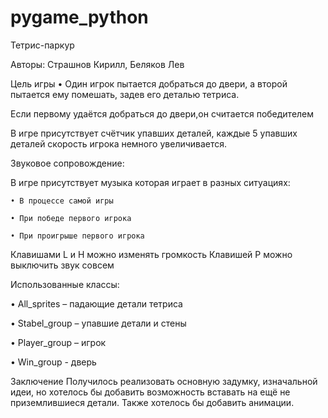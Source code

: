 # pygame_python
Тетрис-паркур

Авторы: Страшнов Кирилл, Беляков Лев

Цель игры
  • Один игрок пытается добраться до двери, а второй пытается ему помешать, задев его деталью тетриса.


Если первому удаётся добраться до двери,он считается победителем


В игре присутствует счётчик упавших деталей, каждые 5 упавших деталей скорость игрока немного увеличивается.

Звуковое сопровождение:
  
  В игре присутствует музыка которая играет в разных ситуациях:
    
    • В процессе самой игры
    
    • При победе первого игрока
    
    • При проигрыше первого игрока
Клавишами L и H можно изменять громкость
Клавишей P можно выключить звук совсем


Использованные классы:
  
  • All_sprites – падающие детали тетриса
  
  • Stabel_group – упавшие детали и стены
  
  • Player_group – игрок
  
  • Win_group - дверь
  
  
  
  Заключение
Получилось реализовать основную задумку, изначальной идеи, но
хотелось бы добавить возможность вставать на ещё не
приземлившиеся детали. Также хотелось бы добавить анимации.
